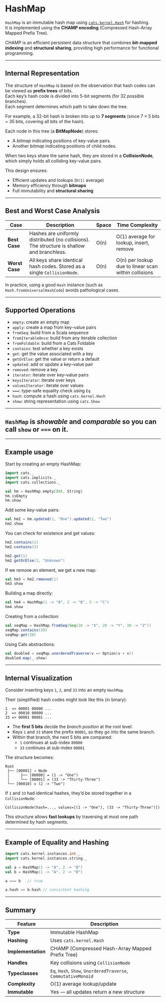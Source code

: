 # HashMap

`HashMap` is an immutable hash map using [`cats.kernel.Hash`](https://typelevel.org/cats/api/cats/kernel/Hash.html) for hashing.  
It is implemented using the **CHAMP encoding** (Compressed Hash-Array Mapped Prefix Tree).

CHAMP is an efficient persistent data structure that combines **bit-mapped indexing** and **structural sharing**, providing high performance for functional programming.

---

## Internal Representation

The structure of `HashMap` is based on the observation that hash codes can be viewed as **prefix trees** of bits.  
Each key’s hash code is divided into 5-bit segments (for 32 possible branches).  
Each segment determines which path to take down the tree.

For example, a 32-bit hash is broken into up to **7 segments** (since 7 × 5 bits = 35 bits, covering all bits of the hash).

Each node in this tree (a **BitMapNode**) stores:
- A *bitmap* indicating positions of key-value pairs.
- Another *bitmap* indicating positions of child nodes.

When two keys share the same hash, they are stored in a **CollisionNode**, which simply holds all colliding key-value pairs.

This design ensures:
- Efficient updates and lookups (`O(1)` average)
- Memory efficiency through **bitmaps**
- Full immutability and **structural sharing**

---

## Best and Worst Case Analysis

| Case | Description | Space | Time Complexity |
|------|--------------|--------|-----------------|
| **Best Case** | Hashes are uniformly distributed (no collisions). The structure is shallow and branchless. | O(n) | O(1) average for lookup, insert, remove |
| **Worst Case** | All keys share identical hash codes. Stored as a single `CollisionNode`. | O(n) | O(n) per lookup due to linear scan within collisions |

In practice, using a good `Hash` instance (such as `Hash.fromUniversalHashCode`) avoids pathological cases.

---

## Supported Operations

- `empty`: create an empty map  
- `apply`: create a map from key–value pairs  
- `fromSeq`: build from a Scala sequence  
- `fromIterableOnce`: build from any iterable collection  
- `fromFoldable`: build from a Cats Foldable  
- `contains`: test whether a key exists  
- `get`: get the value associated with a key  
- `getOrElse`: get the value or return a default  
- `updated`: add or update a key–value pair  
- `removed`: remove a key  
- `iterator`: iterate over key–value pairs  
- `keysIterator`: iterate over keys  
- `valuesIterator`: iterate over values  
- `===`: type-safe equality check using `Eq`  
- `hash`: compute a hash using `cats.kernel.Hash`  
- `show`: string representation using `cats.Show`

---

## `HashMap` is *showable* and *comparable* so you can call `show` or `===` on it.

---

## Example usage

Start by creating an empty HashMap:

```scala mdoc
import cats._
import cats.implicits._
import cats.collections._

val hm = HashMap.empty[Int, String]
hm.isEmpty
hm.show
```

Add some key-value pairs:

```scala mdoc
val hm2 = hm.updated(1, "One").updated(2, "Two")
hm2.show
```

You can check for existence and get values:

```scala mdoc
hm2.contains(1)
hm2.contains(3)

hm2.get(1)
hm2.getOrElse(3, "Unknown")
```

If we remove an element, we get a new map:

```scala mdoc
val hm3 = hm2.removed(1)
hm3.show
```

Building a map directly:

```scala mdoc
val hm4 = HashMap(1 -> "A", 2 -> "B", 3 -> "C")
hm4.show
```

Creating from a collection:

```scala mdoc:nest
val seqMap = HashMap.fromSeq(Seq(10 -> "X", 20 -> "Y", 30 -> "Z"))
seqMap.contains(20)
seqMap.get(30)
```

Using Cats abstractions:

```scala mdoc:nest
val doubled = seqMap.unorderedTraverse(v => Option(v + v))
doubled.map(_.show)
```

---

## Internal Visualization

Consider inserting keys `1`, `2`, and `33` into an empty `HashMap`.

Their (simplified) hash codes might look like this (in binary):

```
1  => 00001 00000 ...
2  => 00010 00000 ...
33 => 00001 00001 ...
```

- The **first 5 bits** decide the *branch position* at the root level.
- Keys `1` and `33` share the prefix `00001`, so they go into the same branch.
- Within that branch, the next 5 bits are compared:
  - `1` continues at sub-index `00000`
  - `33` continues at sub-index `00001`

The structure becomes:

```
Root
 ├── [00001] → Node
 │     ├── [00000] = (1 -> "One")
 │     └── [00001] = (33 -> "Thirty-Three")
 └── [00010] = (2 -> "Two")
```

If `1` and `33` had identical hashes, they’d be stored together in a `CollisionNode`:
```
CollisionNode(hash=..., values=[(1 -> "One"), (33 -> "Thirty-Three")])
```

This structure allows **fast lookups** by traversing at most one path determined by hash segments.

---

## Example of Equality and Hashing

```scala mdoc
import cats.kernel.instances.int._
import cats.kernel.instances.string._

val a = HashMap(1 -> "A", 2 -> "B")
val b = HashMap(1 -> "A", 2 -> "B")

a === b   // true

a.hash == b.hash // consistent hashing
```

---

## Summary

| Feature | Description |
|----------|--------------|
| **Type** | Immutable HashMap |
| **Hashing** | Uses `cats.kernel.Hash` |
| **Implementation** | CHAMP (Compressed Hash-Array Mapped Prefix Tree) |
| **Handles** | Key collisions using `CollisionNode` |
| **Typeclasses** | `Eq`, `Hash`, `Show`, `UnorderedTraverse`, `CommutativeMonoid` |
| **Complexity** | O(1) average lookup/update |
| **Immutable** | Yes — all updates return a new structure |
